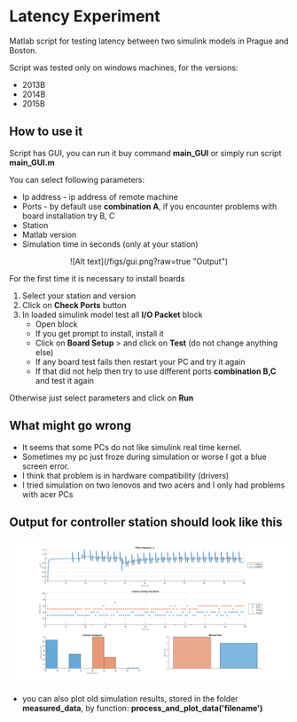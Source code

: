 # Latency Experiment
Matlab script for testing latency between two simulink models in Prague and
 Boston.

 Script was tested only on windows machines, for the versions:
  * 2013B
  * 2014B
  * 2015B

## How to use it
Script has GUI, you can run it buy command **main_GUI** or simply run script  **main_GUI.m**

You can select following parameters:
  * Ip address - ip address of remote machine
  * Ports - by default use **combination A**, if you encounter problems with
    board installation try B, C
  * Station
  * Matlab version
  * Simulation time in seconds (only at your station)

<p align="center">
![Alt text](/figs/gui.png?raw=true "Output")
</p>

For the first time it is necessary to install boards
  1. Select your station and version
  2. Click on **Check Ports** button
  3. In loaded simulink model test all **I/O Packet** block
     * Open block
     * If you get prompt to install, install it
     * Click on **Board Setup** > and click on **Test** (do not change anything else)
     * If any board test fails then restart your PC and try it again
     * If that did not help then try to use different ports **combination B,C** and test it again

Otherwise just select parameters and click on **Run**


## What might go wrong
* It seems that some PCs do not like simulink real time kernel.
* Sometimes my pc just froze during simulation or worse I got a blue screen error.
* I think that problem is in hardware compatibility (drivers)
* I tried simulation on two lenovos and two acers and I only had problems with acer PCs

## Output for controller station should look like this

<!-- ![Alt text](/relative/path/to/img.jpg?raw=true "Optional Title") -->
![Alt text](/figs/output.png?raw=true "Output")


 * you can also plot old simulation results, stored in the folder **measured_data**,
    by function: **process_and_plot_data('filename')**
